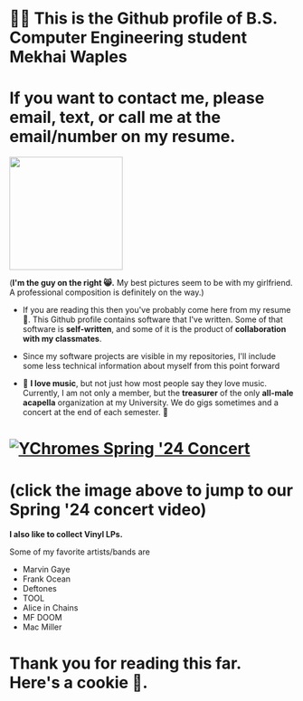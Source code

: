 # 👨‍💻 This is the Github profile of **B.S. Computer Engineering** student **Mekhai Waples**
# If you want to contact me, please **email**, **text**, or **call** me at the **email/number** on my **resume**.

<img src="https://github.com/user-attachments/assets/fb41c9f2-141c-499e-96e5-efa141a267e5" width="200">

(**I'm the guy on the right 😸.** My best pictures seem to be with my girlfriend.
A professional composition is definitely on the way.)

- If you are reading this then you've probably come here from my resume 📃.
This Github profile contains software that I've written.
Some of that software is **self-written**, and some of it is the product of **collaboration with my classmates**.

- Since my software projects are visible in my repositories, I'll include some less technical information about myself
from this point forward

- 🎤 **I love music**, but not just how most people say they love music. 
Currently, I am not only a member, but the **treasurer** of the only **all-male acapella** organization at my University. 
We do gigs sometimes and a concert at the end of each semester. 🎤

# [![YChromes Spring '24 Concert](https://yt3.googleusercontent.com/OWgg3rGyXpifoFYWVzFRoM1rWL8ZG5AjtfH24N0paAMhjUGY9D_YU0eEqSyzlJSBAQWWnqlJfg=s160-c-k-c0x00ffffff-no-rj)](https://youtu.be/btGeu06siLs)

# (click the image above to jump to our Spring '24 concert video)



**I also like to collect Vinyl LPs.** 

Some of my favorite artists/bands are
- Marvin Gaye
- Frank Ocean
- Deftones
- TOOL
- Alice in Chains
- MF DOOM
- Mac Miller



# Thank you for reading this far. Here's a cookie 🍪.

<!---
saynomayo/saynomayo is a ✨ special ✨ repository because its `README.md` (this file) appears on your GitHub profile.
You can click the Preview link to take a look at your changes.
--->
